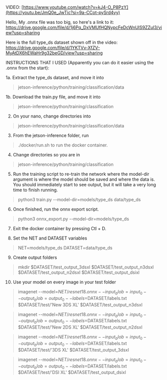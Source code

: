VIDEO: [https://www.youtube.com/watch?v=kJ4-O_P8PzY](https://youtu.be/JmQ0e_JwTic?si=9a-CCot-pySrd4vy)

Hello, 
My .onnx file was too big, so here's a link to it: https://drive.google.com/file/d/1j6Pq_DxVMUfHQNypcFeDcWnUlS9ZZul3/view?usp=sharing

Here is the full type_ds dataset shown off in the video: https://drive.google.com/file/d/1YKTVv-XfZV-MyAtDX6hEWaHr9g32beGD/view?usp=sharing

INSTRUCTIONS THAT I USED (Apparently you can do it easier using the .onnx from the start):

1a. Extract the type_ds dataset, and move it into 
> jetson-inference/python/training/classification/data

1b. Download the train.py file, and move it into
> jetson-inference/python/training/classification

2. On your nano, change directories into 
> jetson-inference/python/training/classification/data

3. From the jetson-inference folder, run 
> ./docker/run.sh to run the docker container.

4. Change directories so you are in 
> jetson-inference/python/training/classification

5. Run the training script to re-train the network where the model-dir argument is where the model should be saved and where the data is.  You should immediately start to see output, but it will take a very long time to finish running. 
> python3 train.py --model-dir=models/type_ds data/type_ds

6. Once finished, run the onnx export script.
> python3 onnx_export.py --model-dir=models/type_ds

7. Exit the docker container by pressing Ctl + D.

8. Set the NET and DATASET variables
> NET=models/type_ds
> DATASET=data/type_ds

9. Create output folders
> mkdir $DATASET/test_output_3dsxl $DATASET/test_output_n3dsxl $DATASET/test_output_n2dsxl $DATASET/test_output_dsixl

10. Use your model on every image in your test folder
> imagenet --model=$NET/resnet18.onnx --input_blob=input_0 --output_blob=output_0 --labels=$DATASET/labels.txt \
           $DATASET/test/'New 3DS XL' $DATASET/test_output_n3dsxl
           
> imagenet --model=$NET/resnet18.onnx --input_blob=input_0 --output_blob=output_0 --labels=$DATASET/labels.txt \
           $DATASET/test/'New 2DS XL' $DATASET/test_output_n2dsxl
           
> imagenet --model=$NET/resnet18.onnx --input_blob=input_0 --output_blob=output_0 --labels=$DATASET/labels.txt \
           $DATASET/test/'3DS XL' $DATASET/test_output_3dsxl
           
> imagenet --model=$NET/resnet18.onnx --input_blob=input_0 --output_blob=output_0 --labels=$DATASET/labels.txt \
           $DATASET/test/'DSI XL' $DATASET/test_output_dsixl


